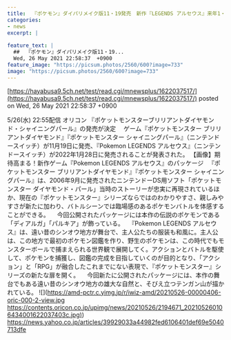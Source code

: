 ```yaml
---
title:  『ポケモン』ダイパリメイク版11・19発売　新作『LEGENDS アルセウス』来年1・28発売  
categories:
- news
excerpt: |
  
feature_text: |
  ##  『ポケモン』ダイパリメイク版11・19...
  Wed, 26 May 2021 22:58:37  +0900
feature_image: "https://picsum.photos/2560/600?image=733"
image: "https://picsum.photos/2560/600?image=733"
---
```


[https://hayabusa9.5ch.net/test/read.cgi/mnewsplus/1622037517/](https://hayabusa9.5ch.net/test/read.cgi/mnewsplus/1622037517/)
posted on Wed, 26 May 2021 22:58:37  +0900

<!--more-->

5/26(水) 22:55配信 オリコン 『ポケットモンスターブリリアントダイヤモンド・シャイニングパール』の発売が決定 　ゲーム『ポケットモンスター ブリリアントダイヤモンド』『ポケットモンスター シャイニングパール』（ニンテンドースイッチ）が11月19日に発売、『Pokemon LEGENDS アルセウス』（ニンテンドースイッチ）が2022年1月28日に発売されることが発表された。 【画像】期待高まる！新作ゲーム『Pokemon LEGENDS アルセウス』のパッケージ 　『ポケットモンスター ブリリアントダイヤモンド』『ポケットモンスター シャイニングパール』は、2006年9月に発売されたニンテンドーDS用ソフト「ポケットモンスター ダイヤモンド・パール」当時のストーリーが忠実に再現されているほか、現在の『ポケットモンスター』シリーズならではのわかりやすさ、親しみやすさが新たに加わり、バトルシーンでは臨場感のあるポケモンバトルを体感することができる。 　今回公開されたパッケージには本作の伝説のポケモンである「ディアルガ」「パルキア」が飾っている。 　『Pokemon LEGENDS アルセウス』は、遠い昔のシンオウ地方が舞台で、主人公たちの服装も和風に。主人公は、この地方で最初のポケモン図鑑を作り、野生のポケモンは、この時代でもモンスターボールで捕まえられる世界観で展開してく。アクションとバトルを駆使して、ポケモンを捕獲し、図鑑の完成を目指していくのが目的となり、「アクション」と「RPG」が融合したこれまでにない表現で、『ポケットモンスター』シリーズの新たな扉を開く。 　今回新たに公開されたパッケージには、本作の舞台でもある遠い昔のシンオウ地方の雄大な自然と、そびえ立つテンガン山が描かれている。 ![](https://amd-pctr.c.yimg.jp/r/iwiz-amd/20210526-00000406-oric-000-2-view.jpg [https://contents.oricon.co.jp/upimg/news/20210526/2194671_202105260106434001622037403c.jpg)](https://contents.oricon.co.jp/upimg/news/20210526/2194671_202105260106434001622037403c.jpg)) https://news.yahoo.co.jp/articles/39929033a44982fed6106401def69e5040713dfe
